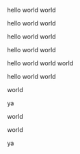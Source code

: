 hello world world

hello world world

hello world world


hello world world


hello world world
world

hello world world


world

ya

world

world

ya
